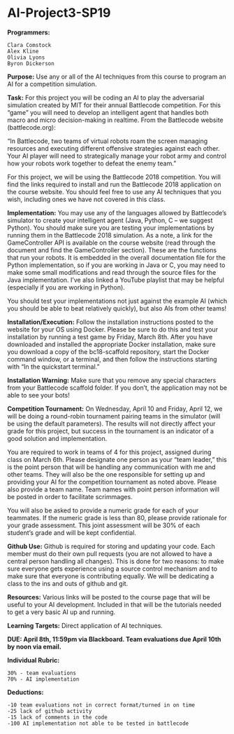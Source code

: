 ﻿# AI-Project3-SP19

**Programmers:**

```
Clara Comstock
Alex Kline
Olivia Lyons
Byron Dickerson
```

**Purpose:** Use any or all of the AI techniques from this course to program an AI for a
competition simulation.

**Task:** For this project you will be coding an AI to play the adversarial simulation created
by MIT for their annual Battlecode competition. For this “game” you will need to
develop an intelligent agent that handles both macro and micro decision-making in realtime. From the Battlecode website (battlecode.org):

“In Battlecode, two teams of virtual robots roam the screen managing resources
and executing different offensive strategies against each other. Your AI player
will need to strategically manage your robot army and control how your robots
work together to defeat the enemy team.”

For this project, we will be using the Battlecode 2018 competition. You will find the
links required to install and run the Battlecode 2018 application on the course website.
You should feel free to use any AI techniques that you wish, including ones we have not
covered in this class.

**Implementation:** You may use any of the languages allowed by Battlecode’s simulator to
create your intelligent agent (Java, Python, C – we suggest Python). You should make
sure you are testing your implementations by running them in the Battlecode 2018
simulation. As a note, a link for the GameController API is available on the course
website (read through the document and find the GameController section). These are the
functions that run your robots. It is embedded in the overall documentation file for the
Python implementation, so if you are working in Java or C, you may need to make some
small modifications and read through the source files for the Java implementation. I’ve
also linked a YouTube playlist that may be helpful (especially if you are working in
Python).

You should test your implementations not just against the example AI (which you should
be able to beat relatively quickly), but also AIs from other teams!

**Installation/Execution:** Follow the installation instructions posted to the website for
your OS using Docker. Please be sure to do this and test your installation by running a
test game by Friday, March 8th. After you have downloaded and installed the appropriate
Docker installation, make sure you download a copy of the bc18-scaffold repository, start
the Docker command window, or a terminal, and then follow the instructions starting
with “In the quickstart terminal.”

**Installation Warning:** Make sure that you remove any special characters from your
Battlecode scaffold folder. If you don’t, the application may not be able to see your bots!
 
**Competition Tournament:** On Wednesday, April 10 and Friday, April 12, we will be
doing a round-robin tournament pairing teams in the simulator (will be using the default
parameters). The results will not directly affect your grade for this project, but success in
the tournament is an indicator of a good solution and implementation. 

You are required to work in teams of 4 for this project, assigned during class on March
6th. Please designate one person as your “team leader,” this is the point person that will
be handling any communication with me and other teams. They will also be the one
responsible for setting up and providing your AI for the competition tournament as noted
above. Please also provide a team name. Team names with point person information will
be posted in order to facilitate scrimmages.

You will also be asked to provide a numeric grade for each of your teammates. If the
numeric grade is less than 80, please provide rationale for your grade assessment. This
joint assessment will be 30% of each student’s grade and will be kept confidential.

**Github Use:** Github is required for storing and updating your code. Each member must
do their own pull requests (you are not allowed to have a central person handling all
changes). This is done for two reasons: to make sure everyone gets experience using a
source control mechanism and to make sure that everyone is contributing equally. We
will be dedicating a class to the ins and outs of github and git. 

**Resources:** Various links will be posted to the course page that will be useful to your AI
development. Included in that will be the tutorials needed to get a very basic AI up and
running.

**Learning Targets:** Direct application of AI techniques.

**DUE: April 8th, 11:59pm via Blackboard. Team evaluations due April 10th by noon via
email.** 

**Individual Rubric:**
```
30% - team evaluations
70% - AI implementation
```

**Deductions:**
```
-10 team evaluations not in correct format/turned in on time
-25 lack of github activity
-15 lack of comments in the code
-100 AI implementation not able to be tested in battlecode 
```

